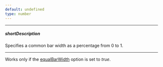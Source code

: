 ```yaml
---
default: undefined
type: number
---
```

---
##### shortDescription
Specifies a common bar width as a percentage from 0 to 1.

---
Works only if the [equalBarWidth](/api-reference/20%20Data%20Visualization%20Widgets/25%20dxRangeSelector/1%20Configuration/chart/equalBarWidth.md '/Documentation/ApiReference/Data_Visualization_Widgets/dxRangeSelector/Configuration/chart/#equalBarWidth') option is set to *true*.